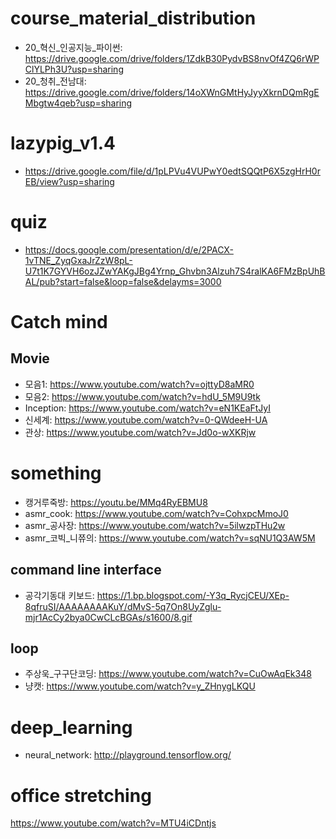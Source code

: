 # course_material_distribution
- 20_혁신_인공지능_파이썬: https://drive.google.com/drive/folders/1ZdkB30PydvBS8nvOf4ZQ6rWPClYLPh3U?usp=sharing
- 20_청취_전남대: https://drive.google.com/drive/folders/14oXWnGMtHyJyyXkrnDQmRgEMbgtw4qeb?usp=sharing

# lazypig_v1.4
- https://drive.google.com/file/d/1pLPVu4VUPwY0edtSQQtP6X5zgHrH0rEB/view?usp=sharing

# quiz
- https://docs.google.com/presentation/d/e/2PACX-1vTNE_ZyqGxaJrZzW8pL-U7t1K7GYVH6ozJZwYAKgJBg4Yrnp_Ghvbn3Alzuh7S4ralKA6FMzBpUhBAL/pub?start=false&loop=false&delayms=3000

# Catch mind

## Movie
- 모음1: https://www.youtube.com/watch?v=ojttyD8aMR0
- 모음2: https://www.youtube.com/watch?v=hdU_5M9U9tk
- Inception: https://www.youtube.com/watch?v=eN1KEaFtJyI
- 신세계: https://www.youtube.com/watch?v=0-QWdeeH-UA
- 관상: https://www.youtube.com/watch?v=Jd0o-wXKRjw

# something
- 캥거루죽방: https://youtu.be/MMq4RyEBMU8
- asmr_cook: https://www.youtube.com/watch?v=CohxpcMmoJ0
- asmr_공사장: https://www.youtube.com/watch?v=5ilwzpTHu2w
- asmr_코빅_니쮸의: https://www.youtube.com/watch?v=sqNU1Q3AW5M

## command line interface
 - 공각기동대 키보드: https://1.bp.blogspot.com/-Y3q_RycjCEU/XEp-8qfruSI/AAAAAAAAKuY/dMvS-5q7On8UyZglu-mjr1AcCy2bya0CwCLcBGAs/s1600/8.gif
## loop
- 주상욱_구구단코딩: https://www.youtube.com/watch?v=CuOwAqEk348
- 냥캣: https://www.youtube.com/watch?v=y_ZHnygLKQU
# deep_learning
- neural_network: http://playground.tensorflow.org/


# office stretching
https://www.youtube.com/watch?v=MTU4iCDntjs
